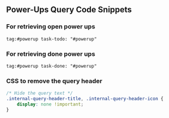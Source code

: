 ## Power-Ups Query Code Snippets

### For retrieving open power ups
```query
tag:#powerup task-todo: "#powerup"
```

### For retrieving done power ups
```query
tag:#powerup task-done: "#powerup"
```

### CSS to remove the query header
```css
/* Hide the query text */
.internal-query-header-title, .internal-query-header-icon {
    display: none !important;
}
```